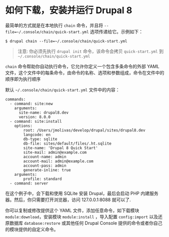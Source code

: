 # 如何下载，安装并运行 Drupal 8

最简单的方式就是在本地执行 `chain` 命令，并且将 `--file=~/.console/chain/quick-start.yml` 选项传递给它。示例如下：

```
$ drupal chain --file=~/.console/chain/quick-start.yml
```
> 注意: 你必须先执行 `drupal init` 命令，该命令会拷贝 `quick-start.yml` 到 `~/.console/chain/quick-start.yml`

`chain` 命令帮助你自动执行命令，它允许你定义一个包含多条命令的外部 YAML 文件，这个文件中的每条命令，由命令的名称、选项和参数组成，命令在文件中的顺序即为执行顺序

默认 `~/.console/chain/quick-start.yml` 文件中的内容：
```
commands:
  - command: site:new
    arguments:
      site-name: drupal8.dev
      version: 8.0.0
  - command: site:install
    options:
        root: /Users/jmolivas/develop/drupal/sites/drupal8.dev
        langcode: en
        db-type: sqlite
        db-file: sites/default/files/.ht.sqlite
        site-name: 'Drupal 8 Quick Start'
        site-mail: admin@example.com
        account-name: admin
        account-mail: admin@example.com
        account-pass: admin
        generate-inline: true
    arguments:
        profile: standard
  - command: server
```

在这个例子中，会下载和使用 SQLite 安装 Drupal，最后会启动 PHP 内建服务器。然后，你只需要打开浏览器，访问 127.0.0.1:8088 就可以了.

你可以复制或修改提供这个 YAML 文件，添加任意命令，如下载模块 `module:download`，安装模块 `module:install` ，导入配置 `config:import` 以及还原数据库 `database:restore` 或其他任何 Drupal Console 提供的命令或者你自己的模块提供的自定义命令。
